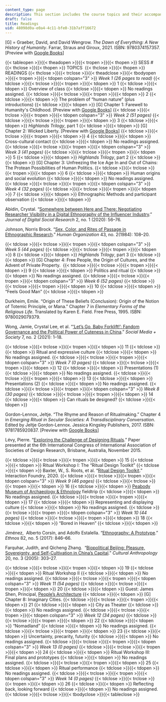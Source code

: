 ```yaml
---
content_type: page
description: This section includes the course topics and their accompanying readings.
draft: false
title: Readings
uid: 48098d0a-e0a4-4c11-bfe0-31b7aff16672
---
```

\[G\] = Graeber, David, and David Wengrow. *The Dawn of Everything: A New History of Humanity*. Farrar, Straus and Giroux, 2021. ISBN: ‎9780374157357. \[Preview with [Google Books](https://www.google.com/books/edition/The_Dawn_of_Everything/9xkQEAAAQBAJ?hl=en&gbpv=1)\]

{{< tableopen >}}{{< theadopen >}}{{< tropen >}}{{< thopen >}}
SESS #
{{< thclose >}}{{< thopen >}}
TOPICS 
{{< thclose >}}{{< thopen >}}
READINGS
{{< thclose >}}{{< trclose >}}{{< theadclose >}}{{< tbodyopen >}}{{< tropen >}}{{< tdopen colspan="3" >}}
*Week 1 (26 pages to read)*
{{< tdclose >}}{{< trclose >}}{{< tropen >}}{{< tdopen >}}
1
{{< tdclose >}}{{< tdopen >}}
Overview of class
{{< tdclose >}}{{< tdopen >}}
No readings assigned.
{{< tdclose >}}{{< trclose >}}{{< tropen >}}{{< tdopen >}}
2
{{< tdclose >}}{{< tdopen >}}
The problem of “human nature” (plus introductions)
{{< tdclose >}}{{< tdopen >}}
\[G\] Chapter 1: Farewell to Humanity's Childhood. \[Preview with [Google Books](https://www.google.com/books/edition/The_Dawn_of_Everything/9xkQEAAAQBAJ?hl=en&gbpv=1)\]
{{< tdclose >}}{{< trclose >}}{{< tropen >}}{{< tdopen colspan="3" >}}
*Week 2 (51 pages)*
{{< tdclose >}}{{< trclose >}}{{< tropen >}}{{< tdopen >}}
3
{{< tdclose >}}{{< tdopen >}}
*Highlands Trilogy*, part 1
{{< tdclose >}}{{< tdopen >}}
\[G\] Chapter 2: Wicked Liberty. \[Preview with [Google Books](https://www.google.com/books/edition/The_Dawn_of_Everything/9xkQEAAAQBAJ?hl=en&gbpv=1)\]
{{< tdclose >}}{{< trclose >}}{{< tropen >}}{{< tdopen >}}
4
{{< tdclose >}}{{< tdopen >}}
Cross-cultural contact
{{< tdclose >}}{{< tdopen >}}
No readings assigned.
{{< tdclose >}}{{< trclose >}}{{< tropen >}}{{< tdopen colspan="3" >}}
*Week 3 (41 pages)*
{{< tdclose >}}{{< trclose >}}{{< tropen >}}{{< tdopen >}}
5
{{< tdclose >}}{{< tdopen >}}
*Highlands Trilogy*, part 2
{{< tdclose >}}{{< tdopen >}}
\[G\] Chapter 3: Unfreezing the Ice Age In and Out of Chains: The Protean Possibilities of Human Politics.
{{< tdclose >}}{{< trclose >}}{{< tropen >}}{{< tdopen >}}
6
{{< tdclose >}}{{< tdopen >}}
Human origins and social evolution
{{< tdclose >}}{{< tdopen >}}
No readings assigned.
{{< tdclose >}}{{< trclose >}}{{< tropen >}}{{< tdopen colspan="3" >}}
*Week 4 (32 pages)*
{{< tdclose >}}{{< trclose >}}{{< tropen >}}{{< tdopen >}}
7
{{< tdclose >}}{{< tdopen >}}
Ethnographic Methods and participant observation
{{< tdclose >}}{{< tdopen >}}

Abidin, Crystal. “[Somewhere between Here and There: Negotiating Researcher Visibility in a Digital Ethnography of the Influencer Industry](https://jdsr.se/ojs/index.php/jdsr/article/view/20/15).” *Journal of Digital Social Research* 2, no. 1 (2020): 56–76.

Johnson, Norris Brock. “[Sex, Color, and Rites of Passage in](https://www.jstor.org/stable/44125835?searchText=au%3A%22NORRIS+BROCK+JOHNSON%22&searchUri=%2Faction%2FdoBasicSearch%3FQuery%3Dau%253A%2522NORRIS%2520BROCK%2520JOHNSON%2522&ab_segments=0%2Fbasic_phrase_search%2Fcontrol&refreqid=fastly-default%3Ab096b0510d1fa6b9ae5e5e7d675c6758)           
[Ethnographic Research](https://www.jstor.org/stable/44125835?searchText=au%3A%22NORRIS+BROCK+JOHNSON%22&searchUri=%2Faction%2FdoBasicSearch%3FQuery%3Dau%253A%2522NORRIS%2520BROCK%2520JOHNSON%2522&ab_segments=0%2Fbasic_phrase_search%2Fcontrol&refreqid=fastly-default%3Ab096b0510d1fa6b9ae5e5e7d675c6758).” *Human Organization* 43, no. 2(1984): 108–20.

{{< tdclose >}}{{< trclose >}}{{< tropen >}}{{< tdopen colspan="3" >}}
*Week 5 (44 pages)*
{{< tdclose >}}{{< trclose >}}{{< tropen >}}{{< tdopen >}}
8
{{< tdclose >}}{{< tdopen >}}
*Highlands Trilogy*, part 3
{{< tdclose >}}{{< tdopen >}}
\[G\] Chapter 4: Free People, the Origin of Cultures, and the Advent of Private Property. 
{{< tdclose >}}{{< trclose >}}{{< tropen >}}{{< tdopen >}}
9
{{< tdclose >}}{{< tdopen >}}
Politics and ritual
{{< tdclose >}}{{< tdopen >}}
No readings assigned.
{{< tdclose >}}{{< trclose >}}{{< tropen >}}{{< tdopen colspan="3" >}}
*Week 6 (52 pages)*
{{< tdclose >}}{{< trclose >}}{{< tropen >}}{{< tdopen >}}
10
{{< tdclose >}}{{< tdopen >}}
“Feels Good Man”
{{< tdclose >}}{{< tdopen >}}

Durkheim, Emile. “Origin of These Beliefs (Conclusion): Origin of the Notion of Totemic Principle, or Mana.” Chapter 7 in *Elementary Forms of the Religious Life*. Translated by Karen E. Field. Free Press, 1995. ISBN: ‎9780029079379. 

Wong, Jamie, Crystal Lee, et al. “[‘Let’s Go, Baby Forklift!’: Fandom Governance and the Political Power of Cuteness in China](https://journals.sagepub.com/doi/full/10.1177/20563051211024960).” *Social Media + Society* 7, no. 2 (2021): 1–18.

{{< tdclose >}}{{< trclose >}}{{< tropen >}}{{< tdopen >}}
11
{{< tdclose >}}{{< tdopen >}}
Ritual and expressive culture
{{< tdclose >}}{{< tdopen >}}
No readings assigned.
{{< tdclose >}}{{< trclose >}}{{< tropen >}}{{< tdopen colspan="3" >}}
*Week 7 (0 pages)*
{{< tdclose >}}{{< trclose >}}{{< tropen >}}{{< tdopen >}}
12
{{< tdclose >}}{{< tdopen >}}
Presentations (1)
{{< tdclose >}}{{< tdopen >}}
No readings assigned.
{{< tdclose >}}{{< trclose >}}{{< tropen >}}{{< tdopen >}}
13
{{< tdclose >}}{{< tdopen >}}
Presentations (2)
{{< tdclose >}}{{< tdopen >}}
No readings assigned.
{{< tdclose >}}{{< trclose >}}{{< tropen >}}{{< tdopen colspan="3" >}}
*Week 8 (30 pages)*
{{< tdclose >}}{{< trclose >}}{{< tropen >}}{{< tdopen >}}
14
{{< tdclose >}}{{< tdopen >}}
Can rituals be designed?
{{< tdclose >}}{{< tdopen >}}

Gordon-Lennox, Jeltje. “The Rhyme and Reason of Ritualmaking.” Chapter 4 in *Emerging Ritual in Secular Societies: A Transdisciplinary Conversation*. Edited by Jeltje Gordon-Lennox. Jessica Kingsley Publishers, 2017. ISBN: ‎9781785920837. \[Preview with [Google Books](https://www.google.com/books/edition/Emerging_Ritual_in_Secular_Societies/NBqZDQAAQBAJ?hl=en&gbpv=1)\]

Lévy, Pierre. “[Exploring the Challenge of Designing Rituals](https://www.researchgate.net/publication/295400029_Exploring_the_challenge_of_designing_rituals).” Paper presented at the 6th International Congress of International Association of Societies of Design Research, Brisbane, Australia, November 2015.

{{< tdclose >}}{{< trclose >}}{{< tropen >}}{{< tdopen >}}
15
{{< tdclose >}}{{< tdopen >}}
Ritual Workshop I: The “Ritual Design Toolkit”
{{< tdclose >}}{{< tdopen >}}
Baxter, W., S. Roots, et al. “[Ritual Design Toolkit](https://spiral.imperial.ac.uk/handle/10044/1/83960).” Interaction Foundry, 2020.
{{< tdclose >}}{{< trclose >}}{{< tropen >}}{{< tdopen colspan="3" >}}
*Week 9 (46 pages)*
{{< tdclose >}}{{< trclose >}}{{< tropen >}}{{< tdopen >}}
16
{{< tdclose >}}{{< tdopen >}}
[Peabody Museum of Archaeology & Ethnology](https://peabody.harvard.edu/home) fieldtrip
{{< tdclose >}}{{< tdopen >}}
No readings assigned.
{{< tdclose >}}{{< trclose >}}{{< tropen >}}{{< tdopen >}}
17
{{< tdclose >}}{{< tdopen >}}
Representing and displaying culture
{{< tdclose >}}{{< tdopen >}}
No readings assigned.
{{< tdclose >}}{{< trclose >}}{{< tropen >}}{{< tdopen colspan="3" >}}
*Week 10 (44 pages)*
{{< tdclose >}}{{< trclose >}}{{< tropen >}}{{< tdopen >}}
18
{{< tdclose >}}{{< tdopen >}}
“Bored in Heaven”
{{< tdclose >}}{{< tdopen >}}

Jiménez,  Alberto Corsín, and Adolfo Estalella. “[Ethnography: A Prototype](https://www.tandfonline.com/doi/abs/10.1080/00141844.2015.1133688?journalCode=retn20).” *Ethnos* 82, no. 5 (2017): 846–66.

Farquhar, Judith, and Qicheng Zhang.  “[Biopolitical Beijing: Pleasure, Sovereignty, and Self-Cultivation in China’s Capital](https://anthrosource.onlinelibrary.wiley.com/doi/abs/10.1525/can.2005.20.3.303).” *Cultural Anthropology* 20, no. 3 (2005): 303–27.

{{< tdclose >}}{{< trclose >}}{{< tropen >}}{{< tdopen >}}
19
{{< tdclose >}}{{< tdopen >}}
Ritual Workshop II
{{< tdclose >}}{{< tdopen >}}
No readings assigned.
{{< tdclose >}}{{< trclose >}}{{< tropen >}}{{< tdopen colspan="3" >}}
*Week 11 (54 pages)*
{{< tdclose >}}{{< trclose >}}{{< tropen >}}{{< tdopen >}}
20
{{< tdclose >}}{{< tdopen >}}
Guest: James Shen, Principal, [People’s Architecture](http://peoples-architecture.com/pao/en)
{{< tdclose >}}{{< tdopen >}}
\[G\] Chapter 8: Imaginary Cities.
{{< tdclose >}}{{< trclose >}}{{< tropen >}}{{< tdopen >}}
21
{{< tdclose >}}{{< tdopen >}}
City as Theater
{{< tdclose >}}{{< tdopen >}}
No readings assigned.
{{< tdclose >}}{{< trclose >}}{{< tropen >}}{{< tdopen colspan="3" >}}
*Week 12 (34 pages)*
{{< tdclose >}}{{< trclose >}}{{< tropen >}}{{< tdopen >}}
22
{{< tdclose >}}{{< tdopen >}}
“Nomadland”
{{< tdclose >}}{{< tdopen >}}
No readings assigned.
{{< tdclose >}}{{< trclose >}}{{< tropen >}}{{< tdopen >}}
23
{{< tdclose >}}{{< tdopen >}}
Uncertainty, precarity, futurity
{{< tdclose >}}{{< tdopen >}}
No readings assigned.
{{< tdclose >}}{{< trclose >}}{{< tropen >}}{{< tdopen colspan="3" >}}
*Week 13 (0 pages)*
{{< tdclose >}}{{< trclose >}}{{< tropen >}}{{< tdopen >}}
24
{{< tdclose >}}{{< tdopen >}}
Ritual Workshop III: Final plans and prototypes
{{< tdclose >}}{{< tdopen >}}
No readings assigned.
{{< tdclose >}}{{< trclose >}}{{< tropen >}}{{< tdopen >}}
25
{{< tdclose >}}{{< tdopen >}}
Ritual performance
{{< tdclose >}}{{< tdopen >}}
No readings assigned.
{{< tdclose >}}{{< trclose >}}{{< tropen >}}{{< tdopen colspan="3" >}}
*Week 14 (0 pages)*
{{< tdclose >}}{{< trclose >}}{{< tropen >}}{{< tdopen >}}
26
{{< tdclose >}}{{< tdopen >}}
Reflecting back, looking forward
{{< tdclose >}}{{< tdopen >}}
No readings assigned.
{{< tdclose >}}{{< trclose >}}{{< tbodyclose >}}{{< tableclose >}}